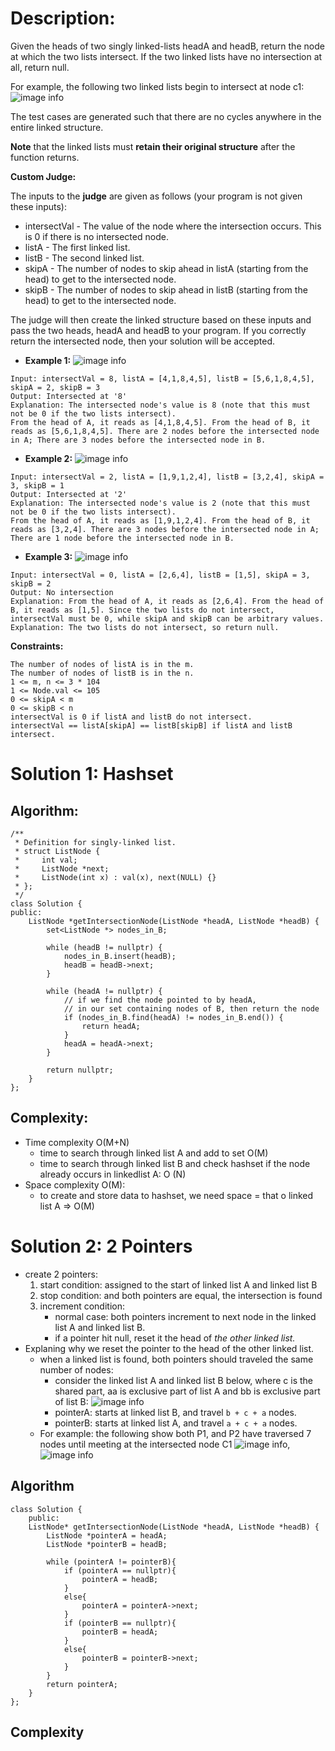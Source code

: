 # Description:

Given the heads of two singly linked-lists headA and headB, return the node at which the two lists intersect. If the two linked lists have no intersection at all, return null.

For example, the following two linked lists begin to intersect at node c1: ![image info](./1.png)


The test cases are generated such that there are no cycles anywhere in the entire linked structure.

**Note** that the linked lists must **retain their original structure** after the function returns.

**Custom Judge:**

The inputs to the **judge** are given as follows (your program is not given these inputs):

* intersectVal - The value of the node where the intersection occurs. This is 0 if there is no intersected node.
* listA - The first linked list.
* listB - The second linked list.
* skipA - The number of nodes to skip ahead in listA (starting from the head) to get to the intersected node.
* skipB - The number of nodes to skip ahead in listB (starting from the head) to get to the intersected node.

The judge will then create the linked structure based on these inputs and pass the two heads, headA and headB to your program. If you correctly return the intersected node, then your solution will be accepted.

* **Example 1:**
![image info](./2.png)

```
Input: intersectVal = 8, listA = [4,1,8,4,5], listB = [5,6,1,8,4,5], skipA = 2, skipB = 3
Output: Intersected at '8'
Explanation: The intersected node's value is 8 (note that this must not be 0 if the two lists intersect).
From the head of A, it reads as [4,1,8,4,5]. From the head of B, it reads as [5,6,1,8,4,5]. There are 2 nodes before the intersected node in A; There are 3 nodes before the intersected node in B.
```

* **Example 2:**
![image info](./3.png)
```
Input: intersectVal = 2, listA = [1,9,1,2,4], listB = [3,2,4], skipA = 3, skipB = 1
Output: Intersected at '2'
Explanation: The intersected node's value is 2 (note that this must not be 0 if the two lists intersect).
From the head of A, it reads as [1,9,1,2,4]. From the head of B, it reads as [3,2,4]. There are 3 nodes before the intersected node in A; There are 1 node before the intersected node in B.
```

* **Example 3:**
![image info](./4.png)
```
Input: intersectVal = 0, listA = [2,6,4], listB = [1,5], skipA = 3, skipB = 2
Output: No intersection
Explanation: From the head of A, it reads as [2,6,4]. From the head of B, it reads as [1,5]. Since the two lists do not intersect, intersectVal must be 0, while skipA and skipB can be arbitrary values.
Explanation: The two lists do not intersect, so return null.
```

**Constraints:**

```
The number of nodes of listA is in the m.
The number of nodes of listB is in the n.
1 <= m, n <= 3 * 104
1 <= Node.val <= 105
0 <= skipA < m
0 <= skipB < n
intersectVal is 0 if listA and listB do not intersect.
intersectVal == listA[skipA] == listB[skipB] if listA and listB intersect.
```

# Solution 1: Hashset
## Algorithm:
```
/**
 * Definition for singly-linked list.
 * struct ListNode {
 *     int val;
 *     ListNode *next;
 *     ListNode(int x) : val(x), next(NULL) {}
 * };
 */
class Solution {
public:
    ListNode *getIntersectionNode(ListNode *headA, ListNode *headB) {
        set<ListNode *> nodes_in_B;

        while (headB != nullptr) {
            nodes_in_B.insert(headB);
            headB = headB->next;
        }

        while (headA != nullptr) {
            // if we find the node pointed to by headA,
            // in our set containing nodes of B, then return the node
            if (nodes_in_B.find(headA) != nodes_in_B.end()) {
                return headA;
            }
            headA = headA->next;
        }

        return nullptr;
    }
};
```
## Complexity:
* Time complexity O(M+N)
    - time to search through linked list A and add to set O(M)
    - time to search through linked list B and check hashset if the node already occurs in linkedlist A: O (N)
* Space complexity O(M):
    - to create and store data to hashset, we need space = that o linked list A => O(M)

# Solution 2: 2 Pointers
* create 2 pointers:
    1. start condition: assigned to the start of linked list A and linked list B
    2. stop condition: and both pointers are equal, the intersection is found
    3. increment condition:
        - normal case: both pointers increment to next node in the linked list A and linked list B.
        - if a pointer hit null, reset it the head of *the other linked list.*
* Explaning why we reset the pointer to the head of the other linked list.
    - when a linked list is found, both pointers should traveled the same number of nodes:
        - consider the linked list A and linked list B below, where c is the shared part, aa is exclusive part of list A and bb is exclusive part of list B:
        ![image info](./5.png)
        - pointerA: starts at linked list B, and travel `b + c + a` nodes.
        - pointerB: starts at linked list A, and travel `a + c + a` nodes.
    - For example: the following show both P1, and P2 have traversed 7 nodes until meeting at the intersected node C1 ![image info](./6.png), ![image info](./7.png)

## Algorithm
```
class Solution {
    public:
    ListNode* getIntersectionNode(ListNode *headA, ListNode *headB) {
        ListNode *pointerA = headA;
        ListNode *pointerB = headB;

        while (pointerA != pointerB){
            if (pointerA == nullptr){
                pointerA = headB;
            }
            else{
                pointerA = pointerA->next;
            }
            if (pointerB == nullptr){
                pointerB = headA;
            }
            else{
                pointerB = pointerB->next;
            }
        }
        return pointerA;
    }
};
```
## Complexity